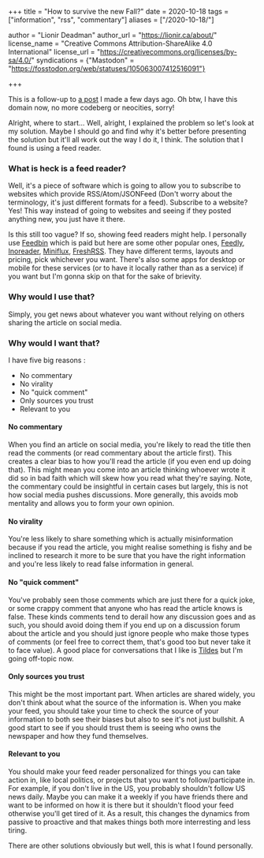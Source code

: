 +++
title = "How to survive the new Fall?"
date = 2020-10-18
tags = ["information", "rss", "commentary"]
aliases = ["/2020-10-18/"]

author = "Lionir Deadman"
author_url = "https://lionir.ca/about/"
license_name = "Creative Commons Attribution-ShareAlike 4.0 International"
license_url = "https://creativecommons.org/licenses/by-sa/4.0/"
syndications = {"Mastodon" = "https://fosstodon.org/web/statuses/105063007412516091"}

+++

This is a follow-up to [a post](/2020-10-15/) I made a few days ago. Oh btw, I have this domain now, no more codeberg or neocities, sorry!
<!--more-->
Alright, where to start... Well, alright, I explained the problem so let's look at my solution. Maybe I should go and find why it's better before presenting the solution but it'll all work out the way I do it, I think. The solution that I found is using a feed reader.

### What is heck is a feed reader?

Well, it's a piece of software which is going to allow you to subscribe to websites which provide RSS/Atom/JSONFeed (Don't worry about the terminology, it's just different formats for a feed). Subscribe to a website? Yes! This way instead of going to websites and seeing if they posted anything new, you just have it there.

Is this still too vague? If so, showing feed readers might help. I personally use [Feedbin](https://feedbin.com/) which is paid but here are some other popular ones, [Feedly](https://feedly.com), [Inoreader](https://www.inoreader.com/), [Miniflux](https://miniflux.app/), [FreshRSS](https://freshrss.org/). They have different terms, layouts and pricing, pick whichever you want. There's also some apps for desktop or mobile for these services (or to have it locally rather than as a service) if you want but I'm gonna skip on that for the sake of brievity.

### Why would I use that?

Simply, you get news about whatever you want without relying on others sharing the article on social media.

### Why would I want that?

I have five big reasons : 
- No commentary
- No virality
- No "quick comment"
- Only sources you trust
- Relevant to you

#### No commentary

When you find an article on social media, you're likely to read the title then read the comments (or read commentary about the article first). This creates a clear bias to how you'll read the article (if you even end up doing that). This might mean you come into an article thinking whoever wrote it did so in bad faith which will skew how you read what they're saying. Note, the commentary could be insightful in certain cases but largely, this is not how social media pushes discussions. More generally, this avoids mob mentality and allows you to form your own opinion.

#### No virality

You're less likely to share something which is actually misinformation because if you read the article, you might realise something is fishy and be inclined to research it more to be sure that you have the right information and you're less likely to read false information in general.

#### No "quick comment"

You've probably seen those comments which are just there for a quick joke, or some crappy comment that anyone who has read the article knows is false. These kinds comments tend to derail how any discussion goes and as such, you should avoid doing them if you end up on a discussion forum about the article and you should just ignore people who make those types of comments (or feel free to correct them, that's good too but never take it to face value). A good place for conversations that I like is [Tildes](https://tildes.net/) but I'm going off-topic now.

#### Only sources you trust

This might be the most important part. When articles are shared widely, you don't think about what the source of the information is. When you make your feed, you should take your time to check the source of your information to both see their biases but also to see it's not just bullshit. A good start to see if you should trust them is seeing who owns the newspaper and how they fund themselves.

#### Relevant to you

You should make your feed reader personalized for things you can take action in, like local politics, or projects that you want to follow/participate in. For example, if you don't live in the US, you probably shouldn't follow US news daily. Maybe you can make it a weekly if you have friends there and want to be informed on how it is there but it shouldn't flood your feed otherwise you'll get tired of it. As a result, this changes the dynamics from passive to proactive and that makes things both more interresting and less tiring.

There are other solutions obviously but well, this is what I found personally.

